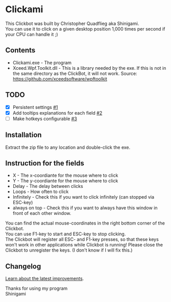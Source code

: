 # Clickami

This Clickbot was built by Christopher Quadflieg aka Shinigami.  
You can use it to click on a given desktop position 1,000 times per second if your CPU can handle it ;)

## Contents

- Clickami.exe - The program
- Xceed.Wpf.Toolkit.dll - This is a library needed by the exe. If this is not in the same directory as the ClickBot, it will not work.
  Source: https://github.com/xceedsoftware/wpftoolkit

## TODO

- [x] Persistent settings [#1][issue-1]
- [x] Add tooltips explanations for each field [#2][issue-2]
- [ ] Make hotkeys configurable [#3][issue-3]

## Installation

Extract the zip file to any location and double-click the exe.

## Instruction for the fields

- X - The x-coordiante for the mouse where to click
- Y - The y-coordiante for the mouse where to click
- Delay - The delay between clicks
- Loops - How often to click
- Infinitely - Check this if you want to click infinitely (can stopped via ESC-key)
- always on top - Check this if you want to always have this window
  in front of each other window.

You can find the actual mouse-coordinates in the right bottom corner of the Clickbot.  
You can use F1-key to start and ESC-key to stop clicking.  
The Clickbot will register all ESC- and F1-key presses, so that these keys won't work in other
applications while Clickbot is running! Please close the Clickbot to unregister the keys. (I don't
know if I will fix this.)

## Changelog

[Learn about the latest improvements][changelog].

Thanks for using my program  
Shinigami

[issue-1]: https://github.com/Shinigami92/Clickami/issues/1
[issue-2]: https://github.com/Shinigami92/Clickami/issues/2
[issue-3]: https://github.com/Shinigami92/Clickami/issues/3
[changelog]: CHANGELOG.md
